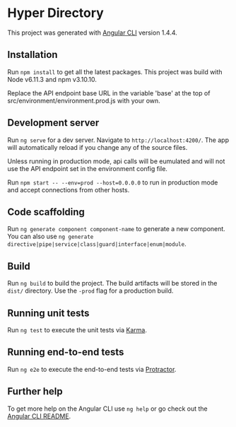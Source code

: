 # Hyper Directory

This project was generated with [Angular CLI](https://github.com/angular/angular-cli) version 1.4.4.

## Installation

Run `npm install` to get all the latest packages. This project was build with Node v6.11.3 and npm v3.10.10.

Replace the API endpoint base URL in the variable 'base' at the top of src/environment/environment.prod.js with your own.

## Development server

Run `ng serve` for a dev server. Navigate to `http://localhost:4200/`. The app will automatically reload if you change any of the source files.

Unless running in production mode, api calls will be eumulated and will not use the API endpoint set in the environment config file.

Run `npm start -- --env=prod --host=0.0.0.0` to run in production mode and accept connections from other hosts.

## Code scaffolding

Run `ng generate component component-name` to generate a new component. You can also use `ng generate directive|pipe|service|class|guard|interface|enum|module`.

## Build

Run `ng build` to build the project. The build artifacts will be stored in the `dist/` directory. Use the `-prod` flag for a production build.

## Running unit tests

Run `ng test` to execute the unit tests via [Karma](https://karma-runner.github.io).

## Running end-to-end tests

Run `ng e2e` to execute the end-to-end tests via [Protractor](http://www.protractortest.org/).

## Further help

To get more help on the Angular CLI use `ng help` or go check out the [Angular CLI README](https://github.com/angular/angular-cli/blob/master/README.md).
